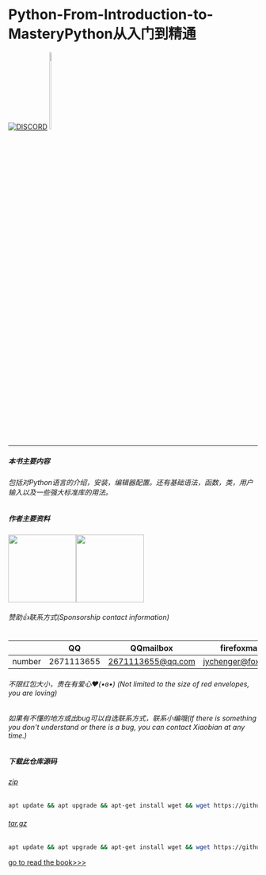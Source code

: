 # Python-From-Introduction-to-MasteryPython从入门到精通
[![DISCORD](https://img.shields.io/badge/Chat-On%20Discord-738BD7.svg?style=for-the-badge)](https://github.com/jychenger/jychenger/discussions)
<a href="https://github.com/jychenger/Python-From-Introduction-to-Mastery/blob/main/ind.md"><img align="" height="20%" width="5%" src="https://www.runoob.com/wp-content/uploads/2014/05/python3.png"></img></a>
 ***
##### 本书主要内容
###### 包括对Python语言的介绍，安装，编辑器配置。还有基础语法，函数，类，用户输入以及一些强大标准库的用法。
##### 作者主要资料
<img align="" height="137px" src="https://github-readme-stats.vercel.app/api?username=jychenger"><img align="" height="137px" src="https://github-readme-stats.vercel.app/api?username=jychenger&hide_title=true&hide_border=true&show_icons=true&include_all_commits=true&line_height=15&bg_color=0,EC6C6C,FFD479,FFFC79,73FA79&theme=graywhite&locale=cn" />
###### 赞助👍联系方式(Sponsorship contact information)  

|        |    QQ    |    QQmailbox    |    firefoxmailbox   |   163mailbox   |
| ---- | ---- | ---- | ---- | ---- |
| number |2671113655|2671113655@qq.com|jychenger@foxmail.com|x1112737@163.com|

###### 不限红包大小，贵在有爱心❤️(•ɞ•) (Not limited to the size of red envelopes, you are loving)
  
###### 如果有不懂的地方或出bug可以自选联系方式，联系小编哦(If there is something you don't understand or there is a bug, you can contact Xiaobian at any time.)

##### 下载此仓库源码
###### [zip](https://github.com/jychenger/Python-From-Introduction-to-Mastery/zipball/main)
```sh
apt update && apt upgrade && apt-get install wget && wget https://github.com/jychenger/Python-From-Introduction-to-Mastery/zipball/main
```
###### [tar.gz](https://github.com/jychenger/Python-From-Introduction-to-Mastery/tarball/main)
```sh
apt update && apt upgrade && apt-get install wget && wget https://github.com/jychenger/Python-From-Introduction-to-Mastery/tarball/main
```

[go to read the book>>>](https://github.com/jychenger/Python-From-Introduction-to-Mastery/blob/main/home.md)
